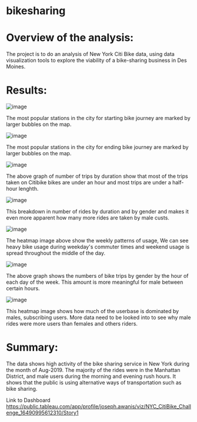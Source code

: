 # bikesharing

# Overview of the analysis: 
The project is to do an analysis of New York Citi Bike data, using data visualization tools to explore the viability 
of a bike-sharing business in Des Moines.

# Results: 

![image](https://user-images.githubusercontent.com/94503395/161669049-a0fc5137-dde8-4404-be63-7afdcabe4565.png)

The most popular stations in the city for starting bike journey are marked by larger bubbles on the map. 

![image](https://user-images.githubusercontent.com/94503395/161666225-9f5238c8-eabf-4f05-b3fc-70e80e30df9e.png)

The most popular stations in the city for ending bike journey are marked by larger bubbles on the map.

![image](https://user-images.githubusercontent.com/94503395/161632482-1e939dfd-acf0-4629-b6ee-e4f5b4b5b15c.png)

The above graph of number of trips by duration show that most of the trips taken on Citibike bikes are under an hour
and most trips are under a half-hour lenghth.

![image](https://user-images.githubusercontent.com/94503395/161632518-66cedb2f-1625-4d55-855d-2c24110f4041.png)

This breakdown in number of rides by duration and by gender and makes it even more apparent how many more rides are 
taken by male custs.

![image](https://user-images.githubusercontent.com/94503395/161632545-e74971e9-6771-4cb7-9328-b88f7942e9e9.png)

The heatmap image above show the weekly patterns of usage, We can see heavy bike usage during weekday's commuter times
and weekend usage is spread throughout the middle of the day.

![image](https://user-images.githubusercontent.com/94503395/161632564-8881410c-c21f-4147-ac98-1ac9771f00e8.png)

The above graph shows the numbers of bike trips by gender by the hour of each day of the week.  This amount is more
meaningful for male between certain hours.

![image](https://user-images.githubusercontent.com/94503395/161632583-339ef5c4-518f-4bdd-ad60-4f27c413e676.png)

This heatmap image shows how much of the userbase is dominated by males, subscribing users. More data need to be
looked into to see why male rides were more users than females and others riders.


# Summary:
The data shows high activity of the bike sharing service in New York during the month of Aug-2019.  The majority of the rides were in the
Manhattan District, and male users during the morning and evening rush hours.  It shows that the public is using alternative ways of
transportation such as bike sharing.

Link to Dashboard https://public.tableau.com/app/profile/joseph.awanis/viz/NYC_CitiBike_Challenge_16490995612310/Story1
